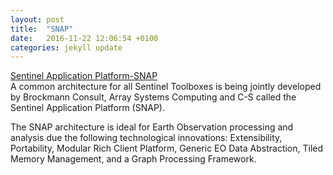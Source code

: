 ```yaml
---
layout: post
title:  "SNAP"
date:   2016-11-22 12:06:54 +0100
categories: jekyll update
---
```


[Sentinel Application Platform-SNAP](http://step.esa.int/main/toolboxes/snap/ "Sentinel Application Platform")   
A common architecture for all Sentinel Toolboxes is being jointly developed by Brockmann Consult, Array Systems Computing and C-S called the Sentinel Application Platform (SNAP).

The SNAP architecture is ideal for Earth Observation processing and analysis due the following technological innovations: Extensibility, Portability, Modular Rich Client Platform, Generic EO Data Abstraction, Tiled Memory Management, and a Graph Processing Framework.

